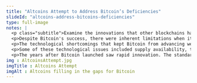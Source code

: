 ```yaml
--- 
title: "Altcoins Attempt to Address Bitcoin’s Deficiencies"
slideId: "altcoins-address-bitcoins-deficiencies"
type: full-image
notes: |
  <p class="subtitle">Examine the innovations that other blockchains have made. While Bitcoin had its inherent limitations, these projects attempted to address them.</p>
  <p>Despite Bitcoin's success, there were inherent limitations when it came to developing upon the Bitcoin blockchain. One of these limitations was the amount of data that could be held in a block along with the fact that Bitcoin aimed to confirm a batch of transactions just once every ten minutes. Smart contracts containing data and blocks are limited by how much data they can hold. Developing complex smart contracts on Bitcoin was made more difficult by lengthy confirmation times.</p>
  <p>The technological shortcomings that kept Bitcoin from advancing were noticed by several other projects. Many decided to create their own forms of currency or even their own blockchain in order to improve upon the established Bitcoin protocol.</p>
  <p>Some of these technological issues included supply availability, transaction times, the use of non-fungible tokens to represent real-world assets, and the creation of a blockchain designed to run decentralized applications.</p>
  <p>The years after Bitcoin launched saw rapid innovation. The standard for blockchains was set by Bitcoin. Now other projects were looking to iterate off of the decentralized peer-to-peer cash transfer system in order to apply blockchain technology to applications outside of simple money transfer.</p>
img : AltcoinsAttempt.jpg
imgTitle : Altcoins Attempt
imgAlt : Altcoins filling in the gaps for Bitcoin
---
```

